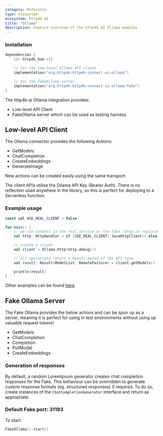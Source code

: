 ```yaml
---
category: Reference
type: ecosystem
ecosystem: http4k AI
title: "Ollama"
description: Feature overview of the http4k AI Ollama modules
---
```


### Installation

```kotlin
dependencies {
    {{< http4k_bom >}}

    // for the low-level Ollama API client
    implementation("org.http4k:http4k-connect-ai-ollama")

    // for the FakeOllama server
    implementation("org.http4k:http4k-connect-ai-ollama-fake")
}
```

The http4k-ai Ollama integration provides:

- Low-level API Client
- FakeOllama server which can be used as testing harness 

## Low-level API Client

The Ollama connector provides the following Actions:

* GetModels
* ChatCompletion
* CreateEmbeddings
* GenerateImage

New actions can be created easily using the same transport.

The client APIs utilise the Ollama API Key (Bearer Auth). There is no reflection used anywhere in the library, so
this is perfect for deploying to a Serverless function.

### Example usage

```kotlin
const val USE_REAL_CLIENT = false

fun main() {
    // we can connect to the real service or the fake (drop in replacement)
    val http: HttpHandler = if (USE_REAL_CLIENT) JavaHttpClient() else FakeOllama()

    // create a client
    val client = Ollama.Http(http.debug())

    // all operations return a Result monad of the API type
    val result: Result<ModelList, RemoteFailure> = client.getModels()

    println(result)
}
```

Other examples can be found [here](https://github.com/http4k/http4k-connect/tree/master/ai/openai/fake/src/examples/kotlin).

## Fake Ollama Server

The Fake Ollama provides the below actions and can be spun up as a server, meaning it is perfect for using in test
environments without using up valuable request tokens!

* GetModels
* ChatCompletion
* Completion
* PullModel
* CreateEmbeddings

### Generation of responses

By default, a random LoremIpsum generator creates chat completion responses for the Fake. This behaviour can be
overridden to generate custom response formats (eg. structured responses) if required. To do so, create instances of
the `ChatCompletionGenerator` interface and return as appropriate.

### Default Fake port: 31193

To start:

```kotlin
FakeOllama().start()
```
